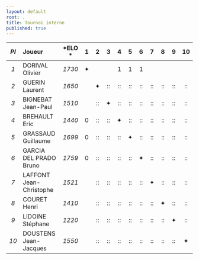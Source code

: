 ```yaml
---
layout: default
root: .
title: Tournoi interne
published: true
---
```



|*Pl*|  **Joueur** |   *ELO *          |1 |2 |3 |4 |5 |6 |7 |8 |9 |10|
|:-:|:------------ |:----------------: |:-:|:-:|:-:|:-:|:-:|:-:|:-:|:-:|:-:|:-:|
|*1*| DORIVAL Olivier         | *1730* |&#10022;| | | 1| 1| 1| | | | |
|*2*| GUERIN Laurent          | *1650* | |&#10022;|::|::|::|::|::|::|::|::|
|*3*| BIGNEBAT Jean-Paul      | *1510* | |::|&#10022;|::|::|::|::|::|::|::|
|*4*| BREHAULT Eric           | *1440* |0|::|::|&#10022;|::|::|::|::|::|::|
|*5*| GRASSAUD Guillaume      | *1699* |0|::|::|::|&#10022;|::|::|::|::|::|
|*6*| GARCIA DEL PRADO Bruno  | *1759* |0|::|::|::|::|&#10022;|::|::|::|::|
|*7*| LAFFONT Jean-Christophe | *1521* | |::|::|::|::|::|&#10022;|::|::|::|
|*8*| COURET Henri            | *1410* | |::|::|::|::|::|::|&#10022;|::|::|
|*9*| LIDOINE Stéphane        | *1220* | |::|::|::|::|::|::|::|&#10022;|::|
|*10*| DOUSTENS Jean-Jacques  | *1550* | |::|::|::|::|::|::|::|::|&#10022;|

